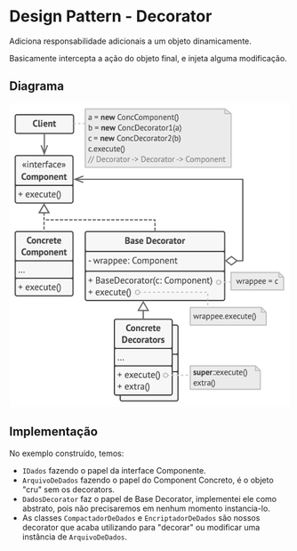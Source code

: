 ﻿# Design Pattern - Decorator

Adiciona responsabilidade adicionais a um objeto dinamicamente.

Basicamente intercepta a ação do objeto final, e injeta alguma modificação.
## Diagrama
![Decorator](../../Image/Decorator.png)

## Implementação
No exemplo construído, temos:
- `IDados` fazendo o papel da interface Componente.
- `ArquivoDeDados` fazendo o papel do Component Concreto, é o objeto "cru" sem os decorators.
- `DadosDecorator` faz o papel de Base Decorator, implementei ele como abstrato, pois não precisaremos em nenhum momento instancia-lo.
- As classes `CompactadorDeDados` e `EncriptadorDeDados` são nossos decorator que acaba utilizando para "decorar" ou modificar uma instância de `ArquivoDeDados`.

